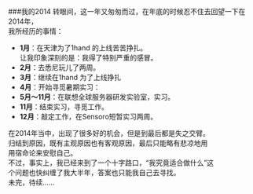 ###我的2014
转眼间，这一年又匆匆而过，在年底的时候忍不住去回望一下在2014年，  
我所经历的事情：  
+ **1月**：在天津为了1hand 的上线苦苦挣扎。  
让我印象深刻的是：我得了特别严重的感冒。
+ **2月**：去悉尼玩儿了两周。
+ **3月**：继续在1hand 为了上线挣扎
+ **4月**：开始寻觅暑期实习：  
+ **5月～11月**：在联想全球服务器研发实验室，实习。  
+ **11月**：结束实习，寻觅工作。
+ **12月**：敲定工作，在Sensoro短暂实习两周。  

在2014年当中，出现了很多好的机会，但是到最后都是失之交臂。  
归结到原因，既有主观原因也有客观原因，最后只能略有悲凉地用  
用宿命论来安慰自己。  
不过，事实上，我已经来到了一个十字路口，“我究竟适合做什么”这  
个问题也快纠缠了我大半年，答案也只能我自己去寻找。  
未完，待续......
	